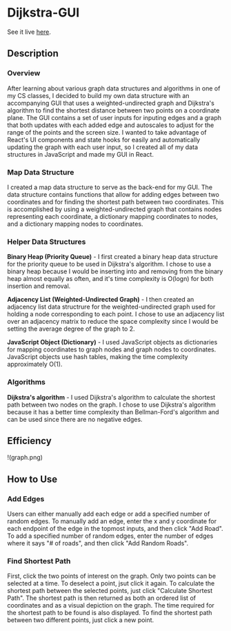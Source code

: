 # Dijkstra-GUI
See it live [here](https://jordan-checkoff.github.io/Dijkstra-GUI).

## Description
### Overview
After learning about various graph data structures and algorithms in one of my CS classes, I decided to build my own data structure with an accompanying GUI that uses a weighted-undirected graph and Dijkstra's algorithm to find the shortest distance between two points on a coordinate plane. The GUI contains a set of user inputs for inputing edges and a graph that both updates with each added edge and autoscales to adjust for the range of the points and the screen size. I wanted to take advantage of React's UI components and state hooks for easily and automatically updating the graph with each user input, so I created all of my data structures in JavaScript and made my GUI in React.

### Map Data Structure
I created a map data structure to serve as the back-end for my GUI. The data structure contains functions that allow for adding edges between two coordinates and for finding the shortest path between two coordinates. This is accomplished by using a weighted-undirected graph that contains nodes representing each coordinate, a dictionary mapping coordinates to nodes, and a dictionary mapping nodes to coordinates.  

### Helper Data Structures
**Binary Heap (Priority Queue)** - I first created a binary heap data structure for the priority queue to be used in Dijkstra's algorithm. I chose to use a binary heap because I would be inserting into and removing from the binary heap almost equally as often, and it's time complexity is O(logn) for both insertion and removal.

**Adjacency List (Weighted-Undirected Graph)** - I then created an adjacency list data structrure for the weighted-undirected graph used for holding a node corresponding to each point. I chose to use an adjacency list over an adjacency matrix to reduce the space complexity since I would be setting the average degree of the graph to 2.

**JavaScript Object (Dictionary)** - I used JavaScript objects as dictionaries for mapping coordinates to graph nodes and graph nodes to coordinates. JavaScript objects use hash tables, making the time complexity approximately O(1).

### Algorithms
**Dijkstra's algorithm** - I used Dijkstra's algorithm to calculate the shortest path between two nodes on the graph. I chose to use Dijkstra's algorithm because it has a better time complexity than Bellman-Ford's algorithm and can be used since there are no negative edges.

## Efficiency
!(graph.png)

## How to Use
### Add Edges
Users can either manually add each edge or add a specified number of random edges. To manually add an edge, enter the x and y coordinate for each endpoint of the edge in the topmost inputs, and then click "Add Road". To add a specified number of random edges, enter the number of edges where it says "# of roads", and then click "Add Random Roads". 

### Find Shortest Path
First, click the two points of interest on the graph. Only two points can be selected at a time. To deselect a point, jsut click it again. To calculate the shortest path between the selected points, just click "Calculate Shortest Path". The shortest path is then returned as both an ordered list of coordinates and as a visual depiction on the graph. The time required for the shortest path to be found is also displayed. To find the shortest path between two different points, just click a new point.
